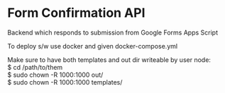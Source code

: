# Form Confirmation API

Backend which responds to submission from Google Forms Apps Script

To deploy s/w use docker and given docker-compose.yml

Make sure to have both templates and out dir writeable by user node:  
$ cd /path/to/them  
$ sudo chown -R 1000:1000 out/  
$ sudo chown -R 1000:1000 templates/  
